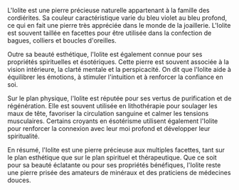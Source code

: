 L'Iolite est une pierre précieuse naturelle appartenant à la famille des cordiérites. Sa couleur caractéristique varie du bleu violet au bleu profond, ce qui en fait une pierre très appréciée dans le monde de la joaillerie. L'Iolite est souvent taillée en facettes pour être utilisée dans la confection de bagues, colliers et boucles d'oreilles. 

Outre sa beauté esthétique, l'Iolite est également connue pour ses propriétés spirituelles et ésotériques. Cette pierre est souvent associée à la vision intérieure, la clarté mentale et la perspicacité. On dit que l'Iolite aide à équilibrer les émotions, à stimuler l'intuition et à renforcer la confiance en soi. 

Sur le plan physique, l'Iolite est réputée pour ses vertus de purification et de régénération. Elle est souvent utilisée en lithothérapie pour soulager les maux de tête, favoriser la circulation sanguine et calmer les tensions musculaires. Certains croyants en ésotérisme utilisent également l'Iolite pour renforcer la connexion avec leur moi profond et développer leur spiritualité.

En résumé, l'Iolite est une pierre précieuse aux multiples facettes, tant sur le plan esthétique que sur le plan spirituel et thérapeutique. Que ce soit pour sa beauté éclatante ou pour ses propriétés bénéfiques, l'Iolite reste une pierre prisée des amateurs de minéraux et des praticiens de médecines douces.